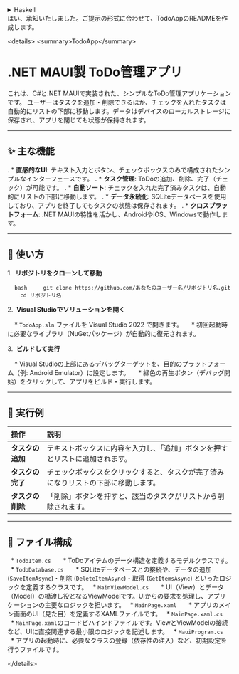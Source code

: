 <details> <summary>Haskell</summary>

# Haskell製 二分探索木ユーティリティ

これは、Haskellで実装されたシンプルなコマンドラインの二分探索木ユーティリティです。

ユーザーはスペース区切りの数値リストから動的に木を構築し、対話形式で特定の数値が木に含まれているかを繰り返し検索できます。

-----

## ✨ 主な機能

  * **対話的なインターフェース**: ユーザーからの入力を受け付け、結果を返します。
  * **動的な木の構築**: 入力された数値リストから二分探索木を自動で構築します。
  * **高速な要素検索**: 木の特性を活かして、要素を効率的に検索します。
  * **堅牢なエラーハンドリング**: 数値以外の不正な入力があってもプログラムがクラッシュせず、再度入力を促します。
  * **安全な終了**: `q` または `quit` を入力することで、いつでもプログラムを安全に終了できます。

-----

## 🚀 使い方

1.  **リポジトリをクローンして移動**

    ```bash
    git clone https://github.com/あなたのユーザー名/リポジトリ名.git
    cd リポジトリ名
    ```

2.  **コンパイル**

    ```bash
    ghc Main.hs
    ```

3.  **実行**

    ```bash
    # Windowsの場合
    ./Main.exe

    # macOS / Linuxの場合
    ./Main
    ```

-----

## 📝 実行例

```sh
$ ./Main
スペース区切りで数値のリストを入力してください (例: 5 2 8 1 9): 50 25 75 10 30 60 80

--- 木を構築しました ---
木の要素（ソート済み）: [10,25,30,50,60,75,80]

検索したい数値を入力してください（終了するには 'q' を入力）: 30
結果: 「30」は見つかりました。

検索したい数値を入力してください（終了するには 'q' を入力）: 99
結果: 「99」は見つかりませんでした。

検索したい数値を入力してください（終了するには 'q' を入力）: abc
エラー: 有効な数値を入力してください。

検索したい数値を入力してください（終了するには 'q' を入力）: q
プログラムを終了します。お疲れ様でした！
```

-----

## 📂 ファイル構成

  * `BinarySearchTree.hs`

      * 二分探索木のデータ構造と、挿入 (`insert`)・検索 (`search`)・走査 (`inOrderTraversal`) といった核となるロジックを定義するモジュールです。

  * `Main.hs`

      * ユーザーとの対話を受け持つ実行ファイルです。`BinarySearchTree`モジュールを利用して、ユーザーの入力を処理し、結果を表示します。

</details>
はい、承知いたしました。ご提示の形式に合わせて、TodoAppのREADMEを作成します。

\<details\> \<summary\>TodoApp</summary\>

# .NET MAUI製 ToDo管理アプリ

これは、C\#と.NET MAUIで実装された、シンプルなToDo管理アプリケーションです。
ユーザーはタスクを追加・削除できるほか、チェックを入れたタスクは自動的にリストの下部に移動します。データはデバイスのローカルストレージに保存され、アプリを閉じても状態が保持されます。

-----

## ✨ 主な機能

. \* **直感的なUI**: テキスト入力とボタン、チェックボックスのみで構成されたシンプルなインターフェースです。
. \* **タスク管理**: ToDoの追加、削除、完了（チェック）が可能です。
. \* **自動ソート**: チェックを入れた完了済みタスクは、自動的にリストの下部に移動します。
. \* **データ永続化**: SQLiteデータベースを使用しており、アプリを終了してもタスクの状態は保存されます。
. \* **クロスプラットフォーム**: .NET MAUIの特性を活かし、AndroidやiOS、Windowsで動作します。

-----

## 🚀 使い方

1.  **リポジトリをクローンして移動**

    ` bash     git clone https://github.com/あなたのユーザー名/リポジトリ名.git     cd リポジトリ名      `

2.  **Visual Studioでソリューションを開く**

    \* `TodoApp.sln` ファイルを Visual Studio 2022 で開きます。
    \* 初回起動時に必要なライブラリ（NuGetパッケージ）が自動的に復元されます。

3.  **ビルドして実行**

    \* Visual Studioの上部にあるデバッグターゲットを、目的のプラットフォーム（例: Android Emulator）に設定します。
    \* 緑色の再生ボタン（デバッグ開始）をクリックして、アプリをビルド・実行します。

-----

## 📝 実行例

| 操作 | 説明 |
| :--- | :--- |
| **タスクの追加** | テキストボックスに内容を入力し、「追加」ボタンを押すとリストに追加されます。 |
| **タスクの完了** | チェックボックスをクリックすると、タスクが完了済みになりリストの下部に移動します。 |
| **タスクの削除** | 「削除」ボタンを押すと、該当のタスクがリストから削除されます。 |

-----

## 📂 ファイル構成

  \* `TodoItem.cs`
      \* ToDoアイテムのデータ構造を定義するモデルクラスです。
  \* `TodoDatabase.cs`
      \* SQLiteデータベースとの接続や、データの追加 (`SaveItemAsync`)・削除 (`DeleteItemAsync`)・取得 (`GetItemsAsync`) といったロジックを定義するクラスです。
  \* `MainViewModel.cs`
      \* UI（View）とデータ（Model）の橋渡し役となるViewModelです。UIからの要求を処理し、アプリケーションの主要なロジックを担います。
  \* `MainPage.xaml`
      \* アプリのメイン画面のUI（見た目）を定義するXAMLファイルです。
  \* `MainPage.xaml.cs`
      \* `MainPage.xaml`のコードビハインドファイルです。ViewとViewModelの接続など、UIに直接関連する最小限のロジックを記述します。
  \* `MauiProgram.cs`
      \* アプリの起動時に、必要なクラスの登録（依存性の注入）など、初期設定を行うファイルです。

\</details\>
